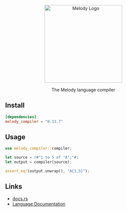<p align="center">
    <img alt="Melody Logo" height="250px" src="https://user-images.githubusercontent.com/14347895/157926614-8434c590-e810-494c-ac9d-3657e9aa4583.png">
</p>

<p align="center">
The Melody language compiler
</p>

## Install

```toml
[dependencies]
melody_compiler = "0.13.7"
```

## Usage

```rust
use melody_compiler::compiler;

let source = r#"1 to 5 of "A";"#;
let output = compiler(source);

assert_eq!(output.unwrap(), "A{1,5}");
```

## Links

- [docs.rs](https://docs.rs/melody_compiler/)
- [Language Documentation](https://yoav-lavi.github.io/melody/book/)